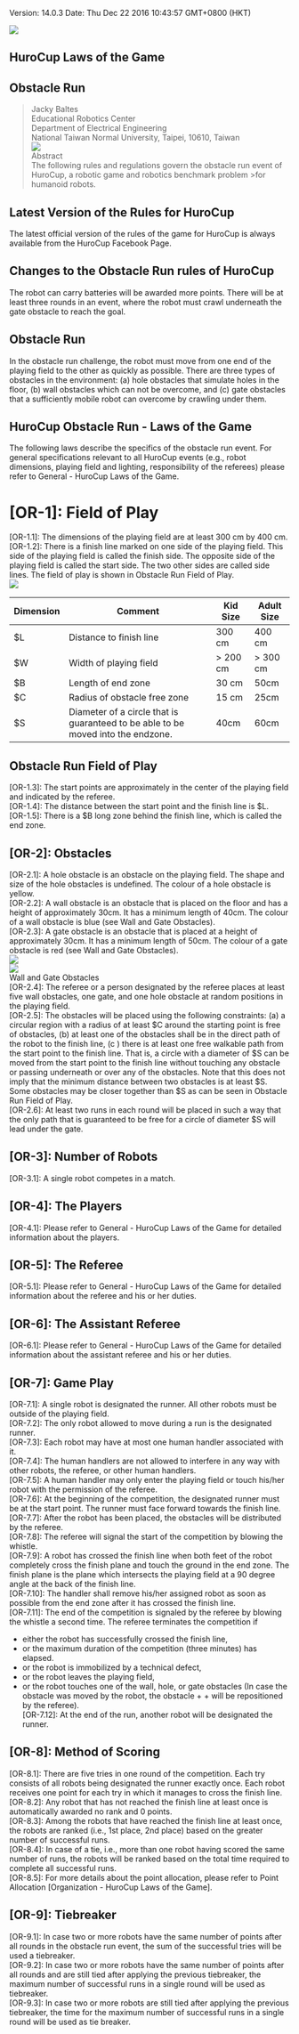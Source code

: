Version: 14.0.3 Date: Thu Dec 22 2016 10:43:57 GMT+0800 (HKT)

![](https://github.com/cao-yan/rules/blob/master/obstacle%20run/pic1)  
## HuroCup Laws of the Game  
## Obstacle Run

>Jacky Baltes  
>Educational Robotics Center  
>Department of Electrical Engineering  
>National Taiwan Normal University, Taipei, 10610, Taiwan  
>![](https://github.com/cao-yan/rules/blob/master/obstacle%20run/pic2)  
>Abstract  
>The following rules and regulations govern the obstacle run event of HuroCup, a robotic game and robotics benchmark problem >for humanoid robots.

## Latest Version of the Rules for HuroCup  
The latest official version of the rules of the game for HuroCup is always available from the HuroCup Facebook Page.

## Changes to the Obstacle Run rules of HuroCup 
The robot can carry batteries will be awarded more points.  There will be at least three rounds in an event, where the robot must crawl underneath the gate obstacle to reach the goal. 

## Obstacle Run
In the obstacle run challenge, the robot must move from one end of the playing field to the other as quickly as possible. There are three types of obstacles in the environment: (a) hole obstacles that simulate holes in the floor, (b) wall obstacles which can not be overcome, and (c) gate obstacles that a sufficiently mobile robot can overcome by crawling under them.

## HuroCup Obstacle Run - Laws of the Game
The following laws describe the specifics of the obstacle run event. For general specifications relevant to all HuroCup events (e.g., robot dimensions, playing field and lighting, responsibility of the referees) please refer to General - HuroCup Laws of the Game.

# [OR-1]: Field of Play  
[OR-1.1]: The dimensions of the playing field are at least 300 cm by 400 cm.  
[OR-1.2]: There is a finish line marked on one side of the playing field. This side of the playing field is called the finish side. The opposite side of the playing field is called the start side. The two other sides are called side lines. The field of play is shown in Obstacle Run Field of Play.  
![](https://github.com/cao-yan/rules/blob/master/obstacle%20run/pic3)  

| Dimension| Comment | Kid Size| Adult Size|
| --- | --- | --- | --- |
|$L|Distance to finish line|300 cm|400 cm|
|$W|Width of playing field|> 200 cm|> 300 cm
|$B|Length of end zone|30 cm|50cm
|$C|Radius of obstacle free zone|15 cm|25cm
|$S|Diameter of a circle that is guaranteed to be able to be moved into the endzone.|40cm|60cm  

## Obstacle Run Field of Play  
[OR-1.3]: The start points are approximately in the center of the playing field and indicated by the referee.  
[OR-1.4]: The distance between the start point and the finish line is $L.  
[OR-1.5]: There is a $B long zone behind the finish line, which is called the end zone.  

## [OR-2]: Obstacles  
[OR-2.1]: A hole obstacle is an obstacle on the playing field. The shape and size of the hole obstacles is undefined. The colour of a hole obstacle is yellow.  
[OR-2.2]: A wall obstacle is an obstacle that is placed on the floor and has a height of approximately 30cm. It has a minimum length of 40cm. The colour of a wall obstacle is blue (see Wall and Gate Obstacles).  
[OR-2.3]: A gate obstacle is an obstacle that is placed at a height of approximately 30cm. It has a minimum length of 50cm. The colour of a gate obstacle is red (see Wall and Gate Obstacles).  
![](https://github.com/cao-yan/rules/blob/master/obstacle%20run/pic4)  
![](https://github.com/cao-yan/rules/blob/master/obstacle%20run/pic5)  
Wall and Gate Obstacles  
[OR-2.4]: The referee or a person designated by the referee places at least five wall obstacles, one gate, and one hole obstacle at random positions in the playing field.  
[OR-2.5]: The obstacles will be placed using the following constraints: (a) a circular region with a radius of at least $C around the starting point is free of obstacles, (b) at least one of the obstacles shall be in the direct path of the robot to the finish line, (c ) there is at least one free walkable path from the start point to the finish line. That is, a circle with a diameter of $S can be moved from the start point to the finish line without touching any obstacle or passing underneath or over any of the obstacles. Note that this does not imply that the minimum distance between two obstacles is at least $S. Some obstacles may be closer together than $S as can be seen in Obstacle Run Field of Play.  
[OR-2.6]: At least two runs in each round will be placed in such a way that the only path that is guaranteed to be free for a circle of diameter $S will lead under the gate.  

## [OR-3]: Number of Robots
[OR-3.1]: A single robot competes in a match.

## [OR-4]: The Players
[OR-4.1]: Please refer to General - HuroCup Laws of the Game for detailed information about the players.

## [OR-5]: The Referee
[OR-5.1]: Please refer to General - HuroCup Laws of the Game for detailed information about the referee and his or her duties.

## [OR-6]: The Assistant Referee
[OR-6.1]: Please refer to General - HuroCup Laws of the Game for detailed information about the assistant referee and his or her duties.

## [OR-7]: Game Play  
[OR-7.1]: A single robot is designated the runner. All other robots must be outside of the playing field.  
[OR-7.2]: The only robot allowed to move during a run is the designated runner.  
[OR-7.3]: Each robot may have at most one human handler associated with it.  
[OR-7.4]: The human handlers are not allowed to interfere in any way with other robots, the referee, or other human handlers.  
[OR-7.5]: A human handler may only enter the playing field or touch his/her robot with the permission of the referee.  
[OR-7.6]: At the beginning of the competition, the designated runner must be at the start point. The runner must face forward towards the finish line.  
[OR-7.7]: After the robot has been placed, the obstacles will be distributed by the referee.  
[OR-7.8]: The referee will signal the start of the competition by blowing the whistle.  
[OR-7.9]: A robot has crossed the finish line when both feet of the robot completely cross the finish plane and touch the ground in the end zone. The finish plane is the plane which intersects the playing field at a 90 degree angle at the back of the finish line.  
[OR-7.10]: The handler shall remove his/her assigned robot as soon as possible from the end zone after it has crossed the finish line.  
[OR-7.11]: The end of the competition is signaled by the referee by blowing the whistle a second time. The referee terminates the competition if  
+ either the robot has successfully crossed the finish line,
+ or the maximum duration of the competition (three minutes) has elapsed.
+ or the robot is immobilized by a technical defect,
+ or the robot leaves the playing field,
+ or the robot touches one of the wall, hole, or gate obstacles (In case the obstacle was moved by the robot, the obstacle + + will be repositioned by the referee).  
[OR-7.12]: At the end of the run, another robot will be designated the runner.  

## [OR-8]: Method of Scoring
[OR-8.1]: There are five tries in one round of the competition. Each try consists of all robots being designated the runner exactly once. Each robot receives one point for each try in which it manages to cross the finish line.  
[OR-8.2]: Any robot that has not reached the finish line at least once is automatically awarded no rank and 0 points.  
[OR-8.3]: Among the robots that have reached the finish line at least once, the robots are ranked (i.e., 1st place, 2nd place) based on the greater number of successful runs.  
[OR-8.4]: In case of a tie, i.e., more than one robot having scored the same number of runs, the robots will be ranked based on the total time required to complete all successful runs.  
[OR-8.5]: For more details about the point allocation, please refer to Point Allocation [Organization - HuroCup Laws of the Game].  

## [OR-9]: Tiebreaker  
[OR-9.1]: In case two or more robots have the same number of points after all rounds in the obstacle run event, the sum of the successful tries will be used a tiebreaker.  
[OR-9.2]: In case two or more robots have the same number of points after all rounds and are still tied after applying the previous tiebreaker, the maximum number of successful runs in a single round will be used as tiebreaker.  
[OR-9.3]: In case two or more robots are still tied after applying the previous tiebreaker, the time for the maximum number of successful runs in a single round will be used as tie breaker.  


